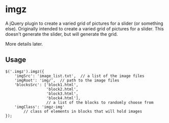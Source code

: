imgz
====

A jQuery plugin to create a varied grid of pictures for a slider (or something else). Originally intended to create a varied grid of pictures for a slider. This doesn't generate the slider, but will generate the grid.

More details later.

Usage
-----

    $('.imgz').imgz({
        'imgSrc': 'image_list.txt',  // a list of the image files
        'imgRoot': 'img/',  // path to the image files
        'blocksSrc': ['block1.html', 
                      'block2.html', 
                      'block3.html',
                      'block4.html'],  
					  // a list of the blocks to randomly choose from
        'imgClass': 'imgz-img'
			// class of elements in blocks that will hold images
    });
